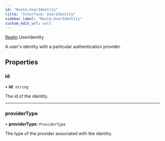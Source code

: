 ```yaml
---
id: "Realm.UserIdentity"
title: "Interface: UserIdentity"
sidebar_label: "Realm.UserIdentity"
custom_edit_url: null
---
```


[Realm](../namespaces/Realm).UserIdentity

A user's identity with a particular authentication provider.

## Properties

### id

• **id**: `string`

The id of the identity.

___

### providerType

• **providerType**: `ProviderType`

The type of the provider associated with the identity.
